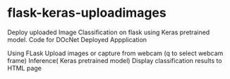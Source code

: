 # flask-keras-uploadimages
Deploy uploaded Image Classification on flask using Keras pretrained model. 
Code for DOcNet Deployed Appplication

Using FLask
Upload images or capture from webcam (q to select  webcam frame)
Inference( Keras pretrained model)
Display classification results to HTML page
